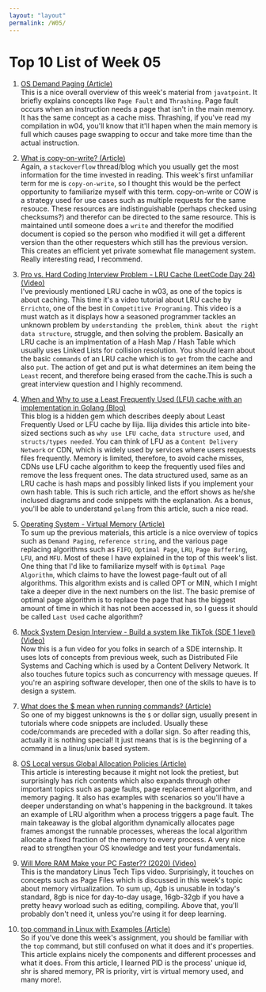```yaml
---
layout: "layout"
permalink: /W05/
---
```


# Top 10 List of Week 05

1. [OS Demand Paging (Article)](https://www.javatpoint.com/os-demand-paging)<br>
This is a nice overall overview of this week's material from `javatpoint`. It briefly explains concepts like `Page Fault` and `Thrashing`. Page fault occurs when an instruction needs a page that isn't in the main memory. It has the same concept as a cache miss. Thrashing, if you've read my compilation in w04, you'll know that it'll hapen when the main memory is full which causes page swapping to occur and take more time than the actual instruction. 

2. [What is copy-on-write? (Article)](https://stackoverflow.com/questions/628938/what-is-copy-on-write)<br>
Again, a `stackoverflow` thread/blog which you usually get the most information for the time invested in reading. This week's first unfamiliar term for me is `copy-on-write`, so I thought this would be the perfect opportunity to familiarize myself with this term. copy-on-write or COW is a strategy used for use cases such as multiple requests for the same resouce. These resources are indistinguishable (perhaps checked using checksums?) and therefor can be directed to the same resource. This is maintained until someone does a `write` and therefor the modified document is copied so the person who modified it will get a different version than the other requesters which still has the previous version. This creates an efficient yet private somewhat file management system. Really interesting read, I recommend.

3. [Pro vs. Hard Coding Interview Problem - LRU Cache (LeetCode Day 24) (Video)](https://www.youtube.com/watch?v=FN8U19xxGog)<br>
I've previously mentioned LRU cache in w03, as one of the topics is about caching. This time it's a video tutorial about LRU cache by `Errichto`, one of the best in `Competitive Programing`. This video is a must watch as it displays how a seasoned programmer tackles an unknown problem by `understanding the problem`, `think about the right data structure`, struggle, and then solving the problem. Basically an LRU cache is an implmentation of a Hash Map / Hash Table which usually uses Linked Lists for collision resolution. You should learn about the basic `commands` of an LRU cache which is to `get` from the cache and also `put`. The action of get and put is what determines an item being the `Least` recent, and therefore being erased from the cache.This is such a great interview question and I highly recommend.

4. [When and Why to use a Least Frequently Used (LFU) cache with an implementation in Golang (Blog)](https://ieftimov.com/post/when-why-least-frequently-used-cache-implementation-golang/)<br>
This blog is a hidden gem which describes deeply about Least Frequently Used or LFU cache by Ilija. Ilija divides this article into bite-sized sections such as `why use LFU cache`, `data structure used`, and `structs/types needed`. You can think of LFU as a `Content Delivery Network` or CDN, which is widely used by services where users requests files frequently. Memory is limited, therefore, to avoid cache misses, CDNs use LFU cache algorithm to keep the frequently used files and remove the less frequent ones. The data structured used, same as an LRU cache is hash maps and possibly linked lists if you implement your own hash table. This is such rich article, and the effort shows as he/she inclused diagrams and code snippets with the explanation. As a bonus, you'll be able to understand `golang` from this article, such a nice read.

5. [Operating System - Virtual Memory (Article)](https://www.tutorialspoint.com/operating_system/os_virtual_memory.htm)<br>
To sum up the previous materials, this article is a nice overview of topics such as `Demand Paging`, `reference string`, and the various page replacing algorithms such as `FIFO`, `Optimal Page`, `LRU`, `Page Buffering`, `LFU`, and `MFU`. Most of these I have explained in the top of this week's list. One thing that I'd like to familiarize myself with is `Optimal Page Algorithm`, which claims to have the lowest page-fault out of all algorithms. This algorithm exists and is called OPT or MIN, which I might take a deeper dive in the next numbers on the list. The basic premise of optimal page algorithm is to replace the page that has the biggest amount of time in which it has not been accessed in, so I guess it should be called `Last Used` cache algorithm?

6. [Mock System Design Interview - Build a system like TikTok (SDE 1 level) (Video)](https://www.youtube.com/watch?v=vpa2vQdF-AI)<br>
Now this is a fun video for you folks in search of a SDE internship. It uses lots of concepts from previous week, such as Distributed File Systems and Caching which is used by a Content Delivery Network. It also touches future topics such as concurrency with message queues. If you're an aspiring software developer, then one of the skils to have is to design a system.

7. [What does the $ mean when running commands? (Article)](https://stackoverflow.com/questions/19986306/what-does-the-mean-when-running-commands)<br>
So one of my biggest unknowns is the `$` or dollar sign, usually present in tutorials where code snippets are included. Usually these code/commands are preceded with a dollar sign. So after reading this, actually it is nothing special! It just means that is is the beginning of a command in a linus/unix based system.

8. [OS Local versus Global Allocation Policies (Article)](https://codescracker.com/operating-system/local-versus-global-allocation-policies.htm)<br>
This article is interesting because it might not look the pretiest, but surprisingly has rich contents which also expands through other important topics such as page faults, page replacement algorithm, and memory paging. It also has examples with scenarios so you'll have a deeper understanding on what's happening in the background. It takes an example of LRU algorithm when a process triggers a page fault. The main takeaway is the global algorithm dynamically allocates page frames amongst the runnable processes, whereas the local algorithm allocate a fixed fraction of the memory to every process. A very nice read to strengthen your OS knowledge and test your fundamentals. 

9. [Will More RAM Make your PC Faster?? (2020) (Video)](https://www.youtube.com/watch?v=kUFWalEf31w)<br>
This is the mandatory Linus Tech Tips video. Surprisingly, it touches on concepts such as Page Files which is discussed in this week's topic about memory virtualization. To sum up, 4gb is unusable in today's standard, 8gb is nice for day-to-day usage, 16gb-32gb if you have a pretty heavy worload such as editing, compiling. Above that, you'll probably don't need it, unless you're using it for deep learning.

10. [top command in Linux with Examples (Article)](https://www.geeksforgeeks.org/top-command-in-linux-with-examples/)<br>
So if you've done this week's assignment, you should be familiar with the `top` command, but still confused on what it does and it's properties. This article explains nicely the components and different processes and what it does. From this article, I learned PID is the process' unique id, shr is shared memory, PR is priority, virt is virtual memory used, and many more!.

